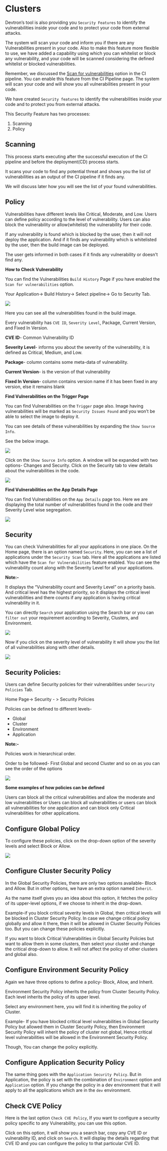 # Clusters

Devtron’s tool is also providing you `Security Features` to identify the vulnerabilities inside your code and to protect your code from external attacks.

The system will scan your code and inform you if there are any Vulnerabilities present in your code. Also to make this feature more flexible to use, we have added a capability using which you can whitelist or block any vulnerability, and your code will be scanned considering the defined whitelist or blocked vulnerabilities.

Remember, we discussed the [Scan for vulnerabilities](creating-application/workflow/ci-pipeline.md#scan-for-vulnerabilities) option in the CI pipeline. You can enable this feature from the CI Pipeline page. The system will scan your code and will show you all vulnerabilities present in your code.

We have created `Security features` to identify the vulnerabilities inside your code and to protect you from external attacks.

This Security Feature has two processes:

1. Scanning
2. Policy

## Scanning

This process starts executing after the successful execution of the CI pipeline and before the deployment\(CD\) process starts.

It scans your code to find any potential threat and shows you the list of vulnerabilities as an output of the CI pipeline if it finds any.

We will discuss later how you will see the list of your found vulnerabilities.

## Policy

Vulnerabilities have different levels like Critical, Moderate, and Low. Users can define policy according to the level of vulnerability. Users can also block the vulnerability or allow\(whitelist\) the vulnerability for their code.

If any vulnerability is found which is blocked by the user, then it will not deploy the application. And if it finds any vulnerability which is whitelisted by the user, then the build image can be deployed.

The user gets informed in both cases if it finds any vulnerability or doesn't find any.

**How to Check Vulnerability**

You can find the Vulnerabilities `Build History` Page if you have enabled the `Scan for vulnerabilities` option.

Your Application-&gt; Build History-&gt; Select pipeline-&gt; Go to Security Tab.

![](../.gitbook/assets/security-feature-build-history-security.png)

Here you can see all the vulnerabilities found in the build image.

Every vulnerability has `CVE ID`, `Severity Level`, Package, Current Version, and Fixed In Version.

**CVE ID**- Common Vulnerability ID

**Severity Level**- informs you about the severity of the vulnerability, it is defined as Critical, Medium, and Low.

**Package**- column contains some meta-data of vulnerability.

**Current Version**- is the version of that vulnerability

**Fixed In Version**- column contains version name if it has been fixed in any version, else it remains blank

**Find Vulnerabilities on the Trigger Page**

You can find Vulnerabilities on the `Trigger` page also. Image having vulnerabilities will be marked as `Security Issues Found` and you won’t be able to select the image to deploy it.

You can see details of these vulnerabilities by expanding the `Show Source Info`.

See the below image.

![](../images/security-features/security-feature-deployed-image-1.png)

Click on the `Show Source Info` option. A window will be expanded with two options- Changes and Security. Click on the Security tab to view details about the vulnerabilities in the code.

![](../.gitbook/assets/security-feature-deployed-image-security.png)

**Find Vulnerabilities on the App Details Page**

You can find Vulnerabilities on the `App Details` page too. Here we are displaying the total number of vulnerabilities found in the code and their Severity Level wise segregation.

![](https://devtron-public-asset.s3.us-east-2.amazonaws.com/images/security-features/security-feature-app-details-vulnerability.jpg)

## Security

You can check Vulnerabilities for all your applications in one place. On the Home page, there is an option named `Security`. Here, you can see a list of applications under the `Security Scan` tab. Here all the applications are listed which have the `Scan for Vulnerabilities` feature enabled. You can see the vulnerability count along with the Severity Level for all your applications.

**Note:-**

It displays the “Vulnerability count and Severity Level” on a priority basis. And critical level has the highest priority, so it displays the critical level vulnerabilities and there counts if any application is having critical vulnerability in it.

You can directly `Search` your application using the Search bar or you can `filter out` your requirement according to Severity, Clusters, and Environment.

![](../.gitbook/assets/security-feature-securitytab-security-scan%20%282%29.png)

Now if you click on the severity level of vulnerability it will show you the list of all vulnerabilities along with other details.

![](../.gitbook/assets/security-feature-securitytab-list-vulnerability%20%282%29.png)

## Security Policies:

Users can define Security policies for their vulnerabilities under `Security Policies` Tab.

Home Page-&gt; Security - &gt; Security Policies

Policies can be defined to different levels-

* Global
* Cluster
* Environment
* Application

**Note:-**

Policies work in hierarchical order.

Order to be followed- First Global and second Cluster and so on as you can see the order of the options

![](../.gitbook/assets/security-feature-global-security-policies.png)

**Some examples of how policies can be defined**

Users can block all the critical vulnerabilities and allow the moderate and low vulnerabilities or Users can block all vulnerabilities or users can block all vulnerabilities for one application and can block only Critical vulnerabilities for other applications.

## Configure Global Policy

To configure these policies, click on the drop-down option of the severity levels and select Block or Allow.

![](../.gitbook/assets/security-feature8%20%282%29.png)

## Configure Cluster Security Policy

In the Global Security Policies, there are only two options available- Block and Allow. But in other options, we have an extra option named `Inherit`.

As the name itself gives you an idea about this option, it fetches the policy of its upper-level options, if we choose to inherit in the drop-down.

Example-if you block critical severity levels in Global, then critical levels will be blocked in Cluster Security Policy. In case we change critical policy globally and allow it there, then it will be allowed in Cluster Security Policies too. But you can change these policies explicitly.

If you want to block Critical Vulnerabilities in Global Security Policies but want to allow them in some clusters, then select your cluster and change the critical drop-down to allow. It will not affect the policy of other clusters and global also.

## Configure Environment Security Policy

Again we have three options to define a policy- Block, Allow, and Inherit.

Environment Security Policy inherits the policy from Cluster Security Policy. Each level inherits the policy of its upper level.

Select any environment here, you will find it is inheriting the policy of Cluster.

Example- If you have blocked critical level vulnerabilities in Global Security Policy but allowed them in Cluster Security Policy, then Environment Security Policy will inherit the policy of cluster not global, Hence critical level vulnerabilities will be allowed in the Environment Security Policy.

Though, You can change the policy explicitly.

## Configure Application Security Policy

The same thing goes with the `Application Security Policy`. But in Application, the policy is set with the combination of `Environment` option and `Application` option. If you change the policy in a dev environment that it will apply to all the applications which are in the `dev` environment.

## Check CVE Policy

Here is the last option `Check CVE Policy`, If you want to configure a security policy specific to any Vulnerability, you can use this option.

Click on this option, it will show you a search bar, copy any CVE ID or vulnerability ID, and click on `Search`. It will display the details regarding that CVE ID and you can configure the policy to that particular CVE ID.

